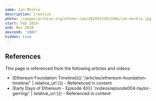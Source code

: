 ```yaml
---
name: Ian Meikle
description: Creative
photo: /images/archive.org/ethdev.com/20150315012946/ian-meikle.jpg
start: Feb 2014
end: Nov 2018
devcon0: '1963'
hidden: true
---
```


## References

This page is referenced from the following articles and videos:

- [Ethereum Foundation Timeline]({{ '/articles/ethereum-foundation-timeline/' | relative_url }}) - Referenced in content
- [Early Days of Ethereum - Episode 4]({{ '/videos/episode004-taylor-gerring/' | relative_url }}) - Referenced in content